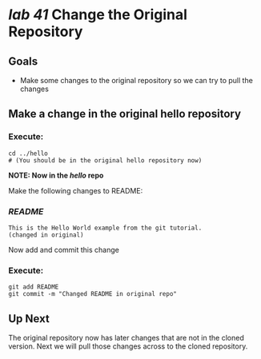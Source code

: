 # *lab 41* Change the Original Repository

## Goals

- Make some changes to the original repository so we can try to pull the
  changes

## Make a change in the original **hello** repository

### **Execute:**

``` instructions
cd ../hello
# (You should be in the original hello repository now)
```

**NOTE: Now in the *hello* repo**

Make the following changes to README:

### *README*

``` file
This is the Hello World example from the git tutorial.
(changed in original)
```

Now add and commit this change

### **Execute:**

``` instructions
git add README
git commit -m "Changed README in original repo"
```

## Up Next

The original repository now has later changes that are not in the cloned
version. Next we will pull those changes across to the cloned
repository.
